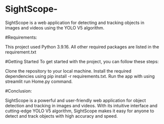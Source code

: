 # SightScope-
SightScope is a web application for detecting and tracking objects in images and videos using the YOLO V5 algorithm. 

#Requirements:

This project used Python 3.9.16. All other required packages are listed in the requirement.txt

#Getting Started To get started with the project, you can follow these steps:

Clone the repository to your local machine.
Install the required dependencies using pip install -r requirements.txt.
Run the app with using streamlit run Home.py command.

#Conclusion:

SightScope is a powerful and user-friendly web application for object detection and tracking in images and videos. With its intuitive interface and cutting-edge YOLO V5 algorithm, SightScope makes it easy for anyone to detect and track objects with high accuracy and speed.
